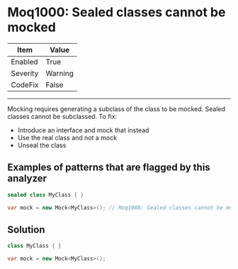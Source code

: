 # Moq1000: Sealed classes cannot be mocked

| Item | Value |
| --- | --- |
| Enabled | True |
| Severity | Warning |
| CodeFix | False |
---

Mocking requires generating a subclass of the class to be mocked. Sealed classes cannot be subclassed. To fix:

- Introduce an interface and mock that instead
- Use the real class and not a mock
- Unseal the class

## Examples of patterns that are flagged by this analyzer

```csharp
sealed class MyClass { }

var mock = new Mock<MyClass>(); // Moq1000: Sealed classes cannot be mocked
```

## Solution

```csharp
class MyClass { }

var mock = new Mock<MyClass>();
```
